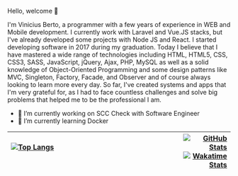 Hello, welcome 👋

I'm Vinicius Berto, a programmer with a few years of experience in WEB and Mobile development. I currently work with Laravel and Vue.JS stacks, but I've already developed some projects with Node JS and React. I started developing software in 2017 during my graduation. Today I believe that I have mastered a wide range of technologies including HTML, HTML5, CSS, CSS3, SASS, JavaScript, jQuery, Ajax, PHP, MySQL as well as a solid knowledge of Object-Oriented Programming and some design patterns like MVC, Singleton, Factory, Facade, and Observer and of course always looking to learn more every day. So far, I've created systems and apps that I'm very grateful for, as I had to face countless challenges and solve big problems that helped me to be the professional I am.

- 🔭 I’m currently working on SCC Check with Software Engineer
- 🌱 I’m currently learning Docker


[![Top Langs](https://github-readme-stats.vercel.app/api/top-langs/?username=viniciusberto&langs_count=8&theme=dark)](https://viniciusberto.com)&nbsp;&nbsp;&nbsp;&nbsp;&nbsp;&nbsp;&nbsp;&nbsp;&nbsp;&nbsp;&nbsp;&nbsp;&nbsp;&nbsp;&nbsp;&nbsp;&nbsp;&nbsp;&nbsp;&nbsp;&nbsp;&nbsp;&nbsp;&nbsp;&nbsp;&nbsp;&nbsp;&nbsp;&nbsp;&nbsp;&nbsp;&nbsp;&nbsp;&nbsp;&nbsp;&nbsp;&nbsp;&nbsp;&nbsp;&nbsp;&nbsp;&nbsp;&nbsp;&nbsp;&nbsp;&nbsp;&nbsp;&nbsp;&nbsp;&nbsp;&nbsp;&nbsp;&nbsp;&nbsp;&nbsp;&nbsp;&nbsp;&nbsp;&nbsp;&nbsp;&nbsp;&nbsp;&nbsp;&nbsp;&nbsp;&nbsp;&nbsp;&nbsp;&nbsp;&nbsp;&nbsp;&nbsp;&nbsp;&nbsp;&nbsp;&nbsp;&nbsp;&nbsp;&nbsp;&nbsp;&nbsp;&nbsp;&nbsp;&nbsp;| [![GitHub Stats](https://github-readme-stats.vercel.app/api?username=viniciusberto&hide=contribs,prs&show_icons=true&count_private=true&theme=dark)](https://viniciusberto.com) [![Wakatime Stats](https://github-readme-stats.vercel.app/api/wakatime?username=viniciusberto&theme=dark&langs_count=10)](https://github.com/anuraghazra/github-readme-stats)
:--------- | -------:
